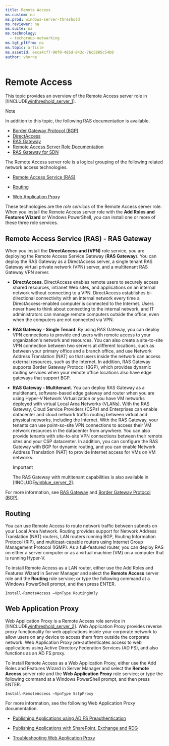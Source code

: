 ```yaml
---
title: Remote Access
ms.custom: na
ms.prod: windows-server-threshold
ms.reviewer: na
ms.suite: na
ms.technology: 
  - techgroup-networking
ms.tgt_pltfrm: na
ms.topic: article
ms.assetid: eeca4cf7-90f0-485d-843c-76c5885c54b0
author: vhorne
---
```

# Remote Access
This topic provides an overview of the Remote Access server role in [!INCLUDE[winthreshold_server_1](includes/winthreshold_server_1_md.md)].  
  
> [!NOTE]  
> In addition to this topic, the following RAS documentation is available.  
>   
> -   [Border Gateway Protocol &#40;BGP&#41;](Border-Gateway-Protocol--BGP-.md)  
> -   [DirectAccess](DirectAccess.md)  
> -   [RAS Gateway](RAS-Gateway.md)  
> -   [Remote Access Server Role Documentation](Remote-Access-Server-Role-Documentation.md)  
> -   [RAS Gateway for SDN](RAS-Gateway-for-SDN.md)  
  
The Remote Access server role is a logical grouping of the following related network access technologies.  
  
-   [Remote Access Service (RAS)](#bkmk_da)  
  
-   [Routing](#bkmk_rras)  
  
-   [Web Application Proxy](#bkmk_proxy)  
  
These technologies are the *role services* of the Remote Access server role. When you install the Remote Access server role with the **Add Roles and Features Wizard** or Windows PowerShell, you can install one or more of these three role services.  
  
## <a name="bkmk_da"></a>Remote Access Service \(RAS\) \- RAS Gateway  
When you install the **DirectAccess and \(VPN\)** role service, you are deploying the Remote Access Service Gateway \(**RAS Gateway**\). You can deploy the RAS Gateway as a DirectAccess server, a single tenant RAS Gateway virtual private network \(VPN\) server, and a multitenant RAS Gateway VPN server.  
  
-   **DirectAccess**. DirectAccess enables remote users to securely access shared resources, intranet Web sites, and applications on an internal network without connecting to a VPN. DirectAccess establishes bi\-directional connectivity with an internal network every time a DirectAccess\-enabled computer is connected to the Internet. Users never have to think about connecting to the internal network, and IT administrators can manage remote computers outside the office, even when the computers are not connected via VPN.  
  
-   **RAS Gateway \- Single Tenant**. By using RAS Gateway, you can deploy VPN connections to provide end users with remote access to your organization's network and resources. You can also create a site\-to\-site VPN connection between two servers at different locations, such as between your primary office and a branch office, and use Network Address Translation \(NAT\) so that users inside the network can access external resources, such as the Internet. In addition, RAS Gateway supports Border Gateway Protocol \(BGP\), which provides dynamic routing services when your remote office locations also have edge gateways that support BGP.  
  
-   **RAS Gateway \- Multitenant**.  You can deploy RAS Gateway as a multitenant, software\-based edge gateway and router when you are using Hyper\-V Network Virtualization or you have VM networks deployed with virtual Local Area Networks \(VLANs\). With the RAS Gateway, Cloud Service Providers \(CSPs\) and Enterprises can enable datacenter and cloud network traffic routing between virtual and physical networks, including the Internet. With the RAS Gateway, your tenants can use point\-so\-site VPN connections to access their VM network resources in the datacenter from anywhere. You can also provide tenants with site\-to\-site VPN connections between their remote sites and your CSP datacenter. In addition, you can configure the RAS Gateway with BGP for dynamic routing, and you can enable Network Address Translation \(NAT\) to provide Internet access for VMs on VM networks.  
  
    > [!IMPORTANT]  
    > The RAS Gateway with multitenant capabilities is also available in [!INCLUDE[winblue_server_2](includes/winblue_server_2_md.md)].  
  
For more information, see [RAS Gateway](RAS-Gateway.md) and [Border Gateway Protocol &#40;BGP&#41;](Border-Gateway-Protocol--BGP-.md).  
  
## <a name="bkmk_rras"></a>Routing  
You can use Remote Access to route network traffic between subnets on your Local Area Network. Routing provides support for Network Address Translation \(NAT\) routers, LAN routers running BGP, Routing Information Protocol \(RIP\), and multicast\-capable routers using Internet Group Management Protocol \(IGMP\). As a full\-featured router, you can deploy RAS on either a server computer or as a virtual machine \(VM\) on a computer that is running Hyper\-V.  
  
To install Remote Access as a LAN router, either use the Add Roles and Features Wizard in Server Manager and select the **Remote Access** server role and the **Routing** role service; or type the following command at a Windows PowerShell prompt, and then press ENTER.  
  
```  
Install-RemoteAccess –VpnType RoutingOnly  
```  
  
## <a name="bkmk_proxy"></a>Web Application Proxy  
Web Application Proxy is a Remote Access role service in [!INCLUDE[winthreshold_server_2](includes/winthreshold_server_2_md.md)]. Web Application Proxy provides reverse proxy functionality for web applications inside your corporate network to allow users on any device to access them from outside the corporate network. Web Application Proxy pre\-authenticates access to web applications using Active Directory Federation Services \(AD FS\), and also functions as an AD FS proxy.  
  
To install Remote Access as a Web Application Proxy, either use the Add Roles and Features Wizard in Server Manager and select the **Remote Access** server role and the **Web Application Proxy** role service; or type the following command at a Windows PowerShell prompt, and then press ENTER.  
  
```  
Install-RemoteAccess –VpnType SstpProxy  
```  
  
For more information, see the following Web Application Proxy documentation.  
  
-   [Publishing Applications using AD FS Preauthentication](Publishing-Applications-using-AD-FS-Preauthentication.md)  
  
-   [Publishing Applications with SharePoint, Exchange and RDG](Publishing-Applications-with-SharePoint,-Exchange-and-RDG.md)  
  
-   [Troubleshooting Web Application Proxy](Troubleshooting-Web-Application-Proxy.md)  
  

